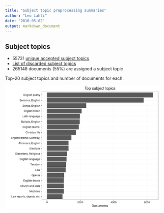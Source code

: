 ```yaml
---
title: "Subject topic preprocessing summaries"
author: "Leo Lahti"
date: "2016-05-02"
output: markdown_document
---
```


## Subject topics



  * 55731 [unique accepted subject topics](output.tables/subject_topic_accepted.csv)
  * [List of discarded subject topics](output.tables/subject_topic_discarded.csv)
  * 265148 documents (55%) are assigned a subject topic 

Top-20 subject topics and number of documents for each.

![plot of chunk summarytopics22](figure/summarytopics22-1.png)
